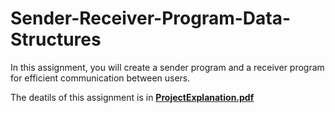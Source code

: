 # Sender-Receiver-Program-Data-Structures
In this assignment, you will create a sender program and a receiver program for efficient communication between users.

The deatils of this assignment is in **[ProjectExplanation.pdf](./ProjectExplanation.pdf)**
